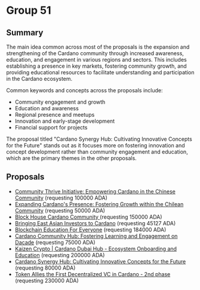 
# Group 51

## Summary

The main idea common across most of the proposals is the expansion and strengthening of the Cardano community through increased awareness, education, and engagement in various regions and sectors. This includes establishing a presence in key markets, fostering community growth, and providing educational resources to facilitate understanding and participation in the Cardano ecosystem.

Common keywords and concepts across the proposals include:
- Community engagement and growth
- Education and awareness
- Regional presence and meetups
- Innovation and early-stage development
- Financial support for projects

The proposal titled "Cardano Synergy Hub: Cultivating Innovative Concepts for the Future" stands out as it focuses more on fostering innovation and concept development rather than community engagement and education, which are the primary themes in the other proposals.

## Proposals
* [Community Thrive Initiative: Empowering Cardano in the Chinese Community](https://cardano.ideascale.com/c/idea/114397) (requesting 100000 ADA)
* [Expanding Cardano's Presence: Fostering Growth within the Chilean Community](https://cardano.ideascale.com/c/idea/113970) (requesting 50000 ADA)
* [Block House Cardano Community ](https://cardano.ideascale.com/c/idea/113833) (requesting 150000 ADA)
* [Bringing East Asian Investors to Cardano](https://cardano.ideascale.com/c/idea/113748) (requesting 45127 ADA)
* [Blockchain Education For Everyone](https://cardano.ideascale.com/c/idea/113687) (requesting 184000 ADA)
* [Cardano Community Hub: Fostering Learning and Engagement on Dacade](https://cardano.ideascale.com/c/idea/111027) (requesting 75000 ADA)
* [Kaizen Crypto | Cardano Dubai Hub - Ecosystem Onboarding and Education](https://cardano.ideascale.com/c/idea/110502) (requesting 200000 ADA)
* [Cardano Synergy Hub: Cultivating Innovative Concepts for the Future](https://cardano.ideascale.com/c/idea/113997) (requesting 80000 ADA)
* [Token Allies the First Decentralized VC in Cardano - 2nd phase](https://cardano.ideascale.com/c/idea/113780) (requesting 230000 ADA)
